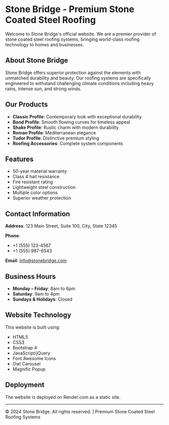 # Stone Bridge - Premium Stone Coated Steel Roofing

Welcome to Stone Bridge's official website. We are a premier provider of stone coated steel roofing systems, bringing world-class roofing technology to homes and businesses.

## About Stone Bridge

Stone Bridge offers superior protection against the elements with unmatched durability and beauty. Our roofing systems are specifically engineered to withstand challenging climate conditions including heavy rains, intense sun, and strong winds.

## Our Products

- **Classic Profile**: Contemporary look with exceptional durability
- **Bond Profile**: Smooth flowing curves for timeless appeal
- **Shake Profile**: Rustic charm with modern durability
- **Roman Profile**: Mediterranean elegance
- **Tudor Profile**: Distinctive premium styling
- **Roofing Accessories**: Complete system components

## Features

- 50-year material warranty
- Class 4 hail resistance
- Fire resistant rating
- Lightweight steel construction
- Multiple color options
- Superior weather protection

## Contact Information

**Address**: 123 Main Street, Suite 100, City, State 12345

**Phone**:
- +1 (555) 123-4567
- +1 (555) 987-6543

**Email**: info@stonebridge.com

## Business Hours

- **Monday – Friday**: 8am to 6pm
- **Saturday**: 9am to 4pm
- **Sundays & Holidays**: Closed

## Website Technology

This website is built using:
- HTML5
- CSS3
- Bootstrap 4
- JavaScript/jQuery
- Font Awesome Icons
- Owl Carousel
- Magnific Popup

## Deployment

The website is deployed on Render.com as a static site.

---

© 2024 Stone Bridge. All rights reserved. | Premium Stone Coated Steel Roofing Systems
